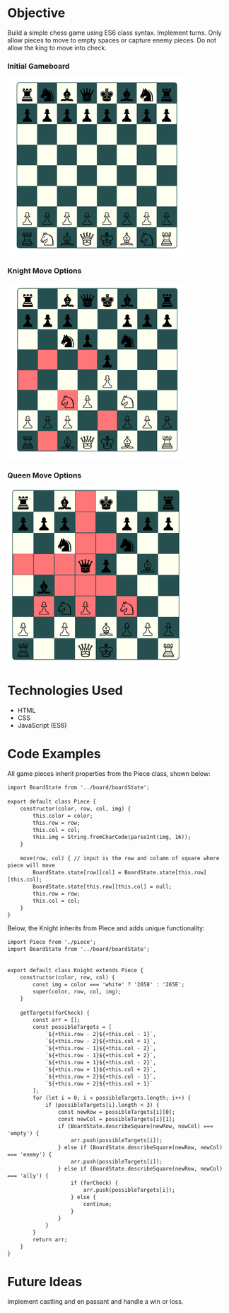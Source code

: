 # Objective

Build a simple chess game using ES6 class syntax. Implement turns. Only allow pieces to move to empty spaces or capture enemy pieces. Do not allow the king to move into check.

### Initial Gameboard
<!-- ![initial game board](./readme-images/main.png) -->
<img alt="initial-gameboard" src="./readme-images/main.png" width="400" height="400">

### Knight Move Options
<!-- ![knight](./readme-images/knight.png) -->
<img alt="knight" src="./readme-images/knight.png" width="400" height="400">


### Queen Move Options
<!-- ![queen](./readme-images/queen.png) -->
<img alt="queen" src="./readme-images/queen.png" width="400" height="400">


# Technologies Used
* HTML
* CSS
* JavaScript (ES6)

# Code Examples

All game pieces inherit properties from the Piece class, shown below:

```
import BoardState from '../board/boardState';

export default class Piece {
	constructor(color, row, col, img) {
		this.color = color;
		this.row = row;
		this.col = col;
		this.img = String.fromCharCode(parseInt(img, 16));
	}

	move(row, col) { // input is the row and column of square where piece will move
		BoardState.state[row][col] = BoardState.state[this.row][this.col];
		BoardState.state[this.row][this.col] = null;
		this.row = row;
		this.col = col;
	}
}
```

Below, the Knight inherits from Piece and adds unique functionality:

```
import Piece from './piece';
import BoardState from '../board/boardState';


export default class Knight extends Piece {
	constructor(color, row, col) {
		const img = color === 'white' ? '2658' : '265E';
		super(color, row, col, img);
	}

	getTargets(forCheck) {
		const arr = [];
		const possibleTargets = [
			`${+this.row - 2}${+this.col - 1}`,
			`${+this.row - 2}${+this.col + 1}`,
			`${+this.row - 1}${+this.col - 2}`,
			`${+this.row - 1}${+this.col + 2}`,
			`${+this.row + 1}${+this.col - 2}`,
			`${+this.row + 1}${+this.col + 2}`,
			`${+this.row + 2}${+this.col - 1}`,
			`${+this.row + 2}${+this.col + 1}`
		];
		for (let i = 0; i < possibleTargets.length; i++) {
			if (possibleTargets[i].length < 3) {
				const newRow = possibleTargets[i][0];
				const newCol = possibleTargets[i][1];
				if (BoardState.describeSquare(newRow, newCol) === 'empty') {
					arr.push(possibleTargets[i]);
				} else if (BoardState.describeSquare(newRow, newCol) === 'enemy') {
					arr.push(possibleTargets[i]);
				} else if (BoardState.describeSquare(newRow, newCol) === 'ally') {
					if (forCheck) {
						arr.push(possibleTargets[i]);
					} else {
						continue;
					}
				}
			}
		}
		return arr;
	}
}
```
# Future Ideas

Implement castling and en passant and handle a win or loss.


